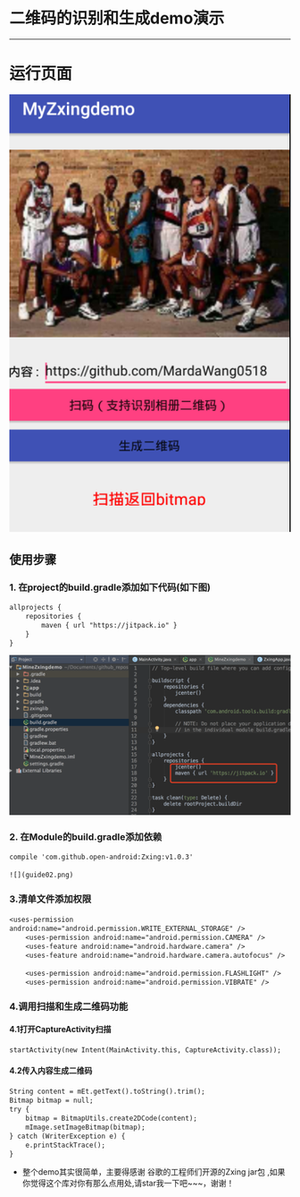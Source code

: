 # 二维码的识别和生成demo演示
---

# 运行页面

![](result_01.png)


## 使用步骤

### 1. 在project的build.gradle添加如下代码(如下图)

	allprojects {
	    repositories {
	        maven { url "https://jitpack.io" }
	    }
	}

![](guide01.png)

### 2. 在Module的build.gradle添加依赖

    compile 'com.github.open-android:Zxing:v1.0.3'

    ![](guide02.png)

### 3.清单文件添加权限

	<uses-permission android:name="android.permission.WRITE_EXTERNAL_STORAGE" />
        <uses-permission android:name="android.permission.CAMERA" />
        <uses-feature android:name="android.hardware.camera" />
        <uses-feature android:name="android.hardware.camera.autofocus" />

        <uses-permission android:name="android.permission.FLASHLIGHT" />
        <uses-permission android:name="android.permission.VIBRATE" />

### 4.调用扫描和生成二维码功能


#### 4.1打开CaptureActivity扫描
	
    startActivity(new Intent(MainActivity.this, CaptureActivity.class));

#### 4.2传入内容生成二维码

	String content = mEt.getText().toString().trim();
    Bitmap bitmap = null;
    try {
        bitmap = BitmapUtils.create2DCode(content);
        mImage.setImageBitmap(bitmap);
    } catch (WriterException e) {
        e.printStackTrace();
    }

	
* 整个demo其实很简单，主要得感谢 谷歌的工程师们开源的Zxing jar包 ,如果你觉得这个库对你有那么点用处,请star我一下吧~~~，谢谢！


	

